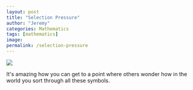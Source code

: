 ```yaml
---
layout: post
title: "Selection Pressure"
author: "Jeremy"
categories: Mathematics
tags: [mathematics]
image:
permalink: /selection-pressure
---
```


![](https://res.cloudinary.com/dh3hm8pb7/image/upload/c_scale,q_auto:best,w_615/v1529777500/Selection_Pressure.png)

It's amazing how you can get to a point where others wonder how in the world you sort through all these symbols.
